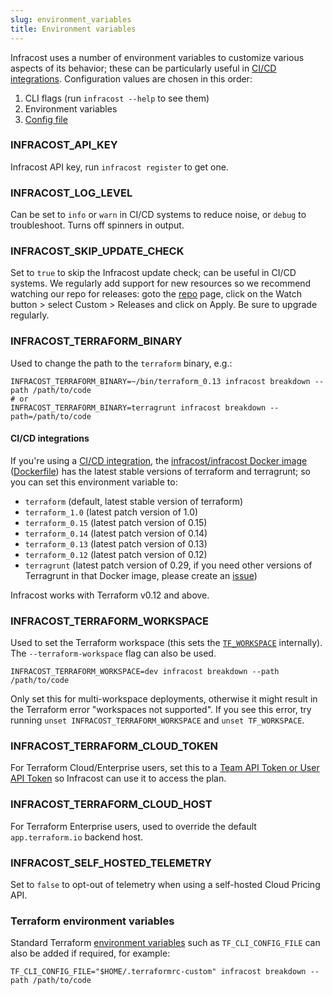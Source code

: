 ```yaml
---
slug: environment_variables
title: Environment variables
---
```


Infracost uses a number of environment variables to customize various aspects of its behavior; these can be particularly useful in [CI/CD integrations](/docs/integrations/cicd). Configuration values are chosen in this order:
1. CLI flags (run `infracost --help` to see them)
2. Environment variables
3. [Config file](/docs/multi_project/config_file)

### INFRACOST_API_KEY
Infracost API key, run `infracost register` to get one.

### INFRACOST_LOG_LEVEL
Can be set to `info` or `warn` in CI/CD systems to reduce noise, or `debug` to troubleshoot. Turns off spinners in output.

### INFRACOST_SKIP_UPDATE_CHECK
Set to `true` to skip the Infracost update check; can be useful in CI/CD systems. We regularly add support for new resources so we recommend watching our repo for releases: goto the [repo](https://github.com/infracost/infracost) page, click on the Watch button > select Custom > Releases and click on Apply. Be sure to upgrade regularly.

### INFRACOST_TERRAFORM_BINARY
Used to change the path to the `terraform` binary, e.g.:
  ```shell
  INFRACOST_TERRAFORM_BINARY=~/bin/terraform_0.13 infracost breakdown --path /path/to/code
  # or
  INFRACOST_TERRAFORM_BINARY=terragrunt infracost breakdown --path=/path/to/code
  ```

#### CI/CD integrations
If you're using a [CI/CD integration](/docs/integrations/cicd), the [infracost/infracost Docker image](https://hub.docker.com/repository/docker/infracost/infracost) ([Dockerfile](https://github.com/infracost/infracost/blob/master/Dockerfile)) has the latest stable versions of terraform and terragrunt; so you can set this environment variable to:
- `terraform` (default, latest stable version of terraform)
- `terraform_1.0` (latest patch version of 1.0)
- `terraform_0.15` (latest patch version of 0.15)
- `terraform_0.14` (latest patch version of 0.14)
- `terraform_0.13` (latest patch version of 0.13)
- `terraform_0.12` (latest patch version of 0.12)
- `terragrunt` (latest patch version of 0.29, if you need other versions of Terragrunt in that Docker image, please create an [issue](https://github.com/infracost/infracost/issues/new/choose))

Infracost works with Terraform v0.12 and above.

### INFRACOST_TERRAFORM_WORKSPACE
Used to set the Terraform workspace (this sets the [`TF_WORKSPACE`](https://www.terraform.io/docs/cli/config/environment-variables.html#tf_workspace) internally). The `--terraform-workspace` flag can also be used.
  ```shell
  INFRACOST_TERRAFORM_WORKSPACE=dev infracost breakdown --path /path/to/code
  ```

Only set this for multi-workspace deployments, otherwise it might result in the Terraform error "workspaces not supported". If you see this error, try running `unset INFRACOST_TERRAFORM_WORKSPACE` and `unset TF_WORKSPACE`.

### INFRACOST_TERRAFORM_CLOUD_TOKEN
For Terraform Cloud/Enterprise users, set this to a [Team API Token or User API Token](https://www.terraform.io/docs/cloud/users-teams-organizations/api-tokens.html) so Infracost can use it to access the plan.

### INFRACOST_TERRAFORM_CLOUD_HOST
For Terraform Enterprise users, used to override the default `app.terraform.io` backend host.

### INFRACOST_SELF_HOSTED_TELEMETRY
Set to `false` to opt-out of telemetry when using a self-hosted Cloud Pricing API.

### Terraform environment variables
Standard Terraform [environment variables](https://www.terraform.io/docs/commands/environment-variables.html) such as `TF_CLI_CONFIG_FILE` can also be added if required, for example:
```shell
TF_CLI_CONFIG_FILE="$HOME/.terraformrc-custom" infracost breakdown --path /path/to/code
```
